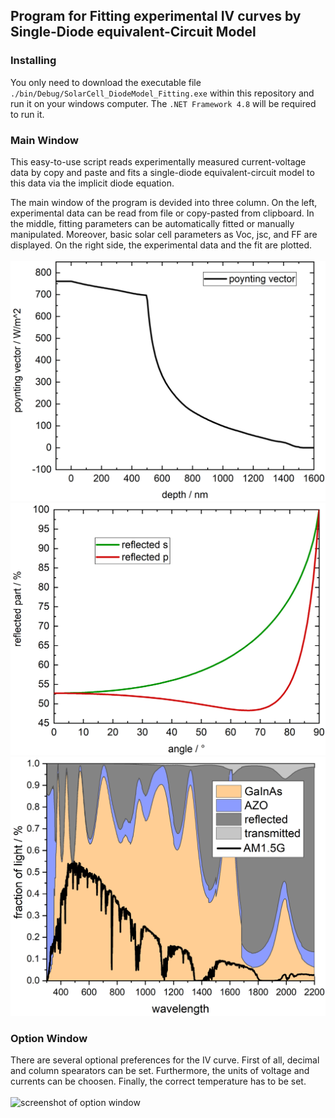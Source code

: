 ## Program for Fitting experimental IV curves by Single-Diode equivalent-Circuit Model

### Installing
You only need to download the executable file `./bin/Debug/SolarCell_DiodeModel_Fitting.exe` within this repository and run it on your windows computer.
The `.NET Framework 4.8` will be required to run it.

### Main Window
This easy-to-use script reads experimentally measured current-voltage data by copy and paste and fits a single-diode equivalent-circuit model to this data via the implicit diode equation.

<!-- https://latex.codecogs.com/eqneditor/editor.php -->
<!-- \color{DarkOrange}
I(V) = -I_\text{ph} + I_0 \cdot \left( \exp\left( \frac{q_e \cdot (V - I(V) \cdot R_\text{s})}{n \cdot k_\text{B} \cdot T} \right) -1 \right) + \frac{V- I(V) \cdot R_\text{s}}{R_\text{sh}}-->

The main window of the program is devided into three column. On the left, experimental data can be read from file or copy-pasted from clipboard.
In the middle, fitting parameters can be automatically fitted or manually manipulated. Moreover, basic solar cell parameters as Voc, jsc, and FF are displayed.
On the right side, the experimental data and the fit are plotted.<br><br>
<img src="./dataOutput/depthDependentData.png" alt="depth dependent data"/>
<img src="./dataOutput/reflectedPlot.png" alt="reflected data"/>
<img src="./dataOutput/fractionOfLight.png" alt="fraction of light"/>

### Option Window
There are several optional preferences for the IV curve. First of all, decimal and column spearators can be set. Furthermore, the units of voltage and currents can be choosen. Finally, the correct temperature has to be set.<br><br>
<img src="./screenshots/options.png" alt="screenshot of option window" width="220"/>
